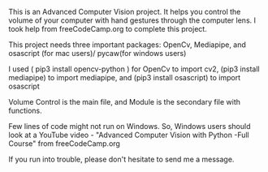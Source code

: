 This is an Advanced Computer Vision project. It helps you control the volume of your computer with hand gestures through the computer lens. I took help from freeCodeCamp.org to complete this project.

This project needs three important packages: OpenCv, Mediapipe, and osascript (for mac users)/ pycaw(for windows users)

I used ( pip3 install opencv-python ) for OpenCv to import cv2, (pip3 install mediapipe) to import mediapipe, and (pip3 install osascript) to import osascript

Volume Control is the main file, and Module is the secondary file with functions. 

Few lines of code might not run on Windows. So, Windows users should look at a YouTube video - "Advanced Computer Vision with Python -Full Course" from freeCodeCamp.org 

If you run into trouble, please don't hesitate to send me a message.

